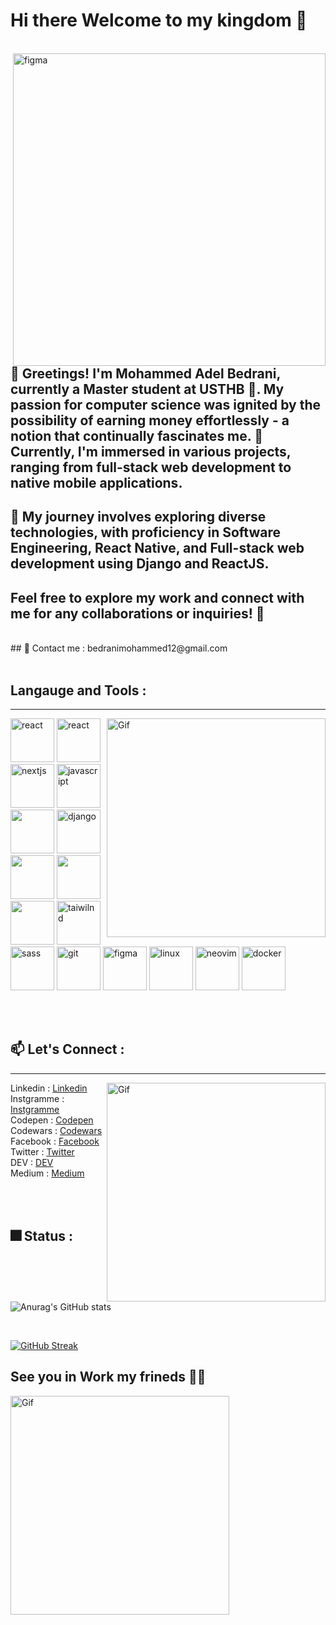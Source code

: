# Hi there Welcome to my kingdom 🏰
<br/>
<img align="right" src="https://media.giphy.com/media/v1.Y2lkPTc5MGI3NjExaXFzMXFlOWs4Z255aDd5NTN6NmZiaXJzbWV2eWp2ZGt1cWMzenIzMSZlcD12MV9pbnRlcm5hbF9naWZfYnlfaWQmY3Q9Zw/3oEjHQn7PBRvy9A5mE/giphy.gif" alt="figma" width="500" heigth="500">
<br/>

 ## 👋 Greetings! I'm Mohammed Adel Bedrani, currently a Master student at USTHB 🏫. My passion for computer science was ignited by the possibility of earning money effortlessly - a notion that continually fascinates me. 🚀 Currently, I'm immersed in various projects, ranging from full-stack web development to native mobile applications.
 
## 🔭 My journey involves exploring diverse technologies, with proficiency in Software Engineering, React Native, and Full-stack web development using Django and ReactJS.

## Feel free to explore my work and connect with me for any collaborations or inquiries! 🌟
<br/>
## 💬 Contact me : bedranimohammed12@gmail.com
<br/>
<br/>

## Langauge and Tools :
<hr>
<img align="right" alt="Gif" src="https://media.giphy.com/media/XIqCQx02E1U9W/giphy.gif" alt="react" width="350" heigth="300" >
<p>
  <img src="https://cdn.jsdelivr.net/gh/devicons/devicon/icons/react/react-original.svg" alt="react" width="70" heigth="70" >
  <img src="https://seeklogo.com/images/R/react-native-logo-221C671C70-seeklogo.com.png" alt="react" width="70" heigth="70" >
  <img src="https://cdn.jsdelivr.net/gh/devicons/devicon/icons/nextjs/nextjs-original-wordmark.svg" alt="nextjs" width="70" heigth="70"  />   
  <img src="https://cdn.jsdelivr.net/gh/devicons/devicon/icons/javascript/javascript-original.svg" alt="javascript" width="70" heigth="70" >
  <img src="https://cdn.jsdelivr.net/gh/devicons/devicon@latest/icons/python/python-original.svg" width="70" heigth="70"  />        
  <img src="https://cdn.jsdelivr.net/gh/devicons/devicon@latest/icons/laravel/laravel-plain-wordmark.svg" alt="django" width="70" heigth="70" />
  <img src="https://cdn.jsdelivr.net/gh/devicons/devicon@latest/icons/postgresql/postgresql-original-wordmark.svg" width="70" heigth="70"  />        
  <img src="https://cdn.jsdelivr.net/gh/devicons/devicon/icons/firebase/firebase-plain-wordmark.svg" width="70" heigth="70" />
  <img src="https://cdn.jsdelivr.net/gh/devicons/devicon@latest/icons/mongodb/mongodb-original-wordmark.svg" width="70" heigth="70"  />
  <img src="https://cdn.jsdelivr.net/gh/devicons/devicon/icons/tailwindcss/tailwindcss-original-wordmark.svg" alt="taiwilnd" width="70" heigth="70" />
  <img src="https://cdn.jsdelivr.net/gh/devicons/devicon/icons/sass/sass-original.svg" alt="sass" width="70" heigth="70" />
  <img src="https://cdn.jsdelivr.net/gh/devicons/devicon/icons/git/git-original-wordmark.svg" alt="git" width="70" heigth="70" />
  <img src="https://cdn.jsdelivr.net/gh/devicons/devicon/icons/figma/figma-original.svg" alt="figma" width="70" heigth="70" />
  <img src="https://cdn.jsdelivr.net/gh/devicons/devicon/icons/linux/linux-original.svg" alt="linux" width="70" heigth="70" />
  <img src="https://cdn.jsdelivr.net/gh/devicons/devicon@latest/icons/neovim/neovim-original.svg" alt="neovim" width="70" heigth="70" />
  <img src="https://cdn.jsdelivr.net/gh/devicons/devicon@latest/icons/docker/docker-original-wordmark.svg" alt="docker" width="70" heigth="70" />
</p>
<br/>
<br/>

## 📫 Let's Connect :
<hr>
<img align="right" alt="Gif" src="https://media.giphy.com/media/l41lVsYDBC0UVQJCE/giphy.gif" alt="react" width="350" heigth="300" >
Linkedin : <a href="https://www.linkedin.com/in/bedrani-mohammed-adel-3477b9247/" target="_blank">Linkedin</a> <br/>
Instgramme : <a href="https://www.instagram.com/adel_mohammed16/" target="_blank">Instgramme</a><br/>
Codepen : <a href="https://codepen.io/Bedrani-MohammedAdel" target="_blank">Codepen</a><br/>
Codewars : <a href="https://www.codewars.com/users/Bedrani%20Mohammed%20Adel%20" target="_blank">Codewars</a><br/>
Facebook : <a href="https://www.facebook.com/profile.php?id=100013937412279" target="_blank">Facebook</a><br/>
Twitter : <a href="https://twitter.com/Youcef43069530" target="_blank">Twitter</a><br/>
DEV : <a href="https://dev.to/youcefbedrani_64" target="_blank">DEV</a><br/>
Medium : <a href="https://medium.com/@bedranimohammed12" target="_blank">Medium</a><br/>
<br/>
<br/>
<br/>


## 🎆 Status :
![Anurag's GitHub stats](https://github-readme-stats.vercel.app/api?username=youcefbedrani&show_icons=true&theme=radical) 

<br/>

[![GitHub Streak](https://streak-stats.demolab.com/?user=youcefbedrani&theme=highcontrast)](https://git.io/streak-stats)


## See you in Work my frineds 🙋‍♂️
<img align="center" alt="Gif" src="https://media.giphy.com/media/xjZtu4qi1biIo/giphy.gif" alt="react" width="350" heigth="300" >
